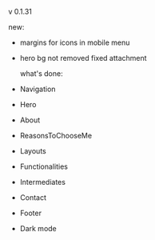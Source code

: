 v 0.1.31

new:

- margins for icons in mobile menu
- hero bg not removed fixed attachment

  what's done:

- Navigation
- Hero
- About
- ReasonsToChooseMe
- Layouts
- Functionalities
- Intermediates
- Contact
- Footer
- Dark mode
